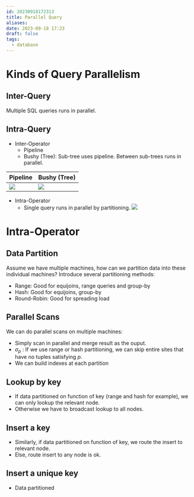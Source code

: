 ```yaml
---
id: 20230918172313
title: Parallel Query
aliases: 
date: 2023-09-18 17:23
draft: false
tags:
  - database
---
```



# Kinds of Query Parallelism

## Inter-Query

Multiple SQL queries runs in parallel.

## Intra-Query

- Inter-Operator
   - Pipeline
	- Bushy (Tree): Sub-tree uses pipeline. Between sub-trees runs in parallel. 
 
| Pipeline | Bushy (Tree) |
| -------- | ------------ |
| ![](https://r2.hcplantern.top/2023/09/17/Snipaste_2023-09-19_14-32-09.png)         |  ![](https://r2.hcplantern.top/2023/09/17/Snipaste_2023-09-19_14-34-41.png)            |

- Intra-Operator
	- Single query runs in parallel by partitioning. ![](https://r2.hcplantern.top/2023/09/17/Snipaste_2023-09-19_14-40-29.png)

# Intra-Operator

## Data Partition

Assume we have multiple machines, how can we partition data into these individual machines? Introduce several partitioning methods:
- Range: Good for equijoins, range queries and group-by
- Hash: Good for equijoins, group-by
- Round-Robin: Good for spreading load

## Parallel Scans

We can do parallel scans on multiple machines:
- Simply scan in parallel and merge result as the ouput.
- $\sigma_{p}$ : If we use range or hash partitioning, we can skip entire sites that have no tuples satisfying $p$.
- We can build indexes at each partition

## Lookup by key

- If data partitioned on function of key (range and hash for example), we can only lookup the relevant node.
- Otherwise we have to broadcast lookup to all nodes.

## Insert a key

- Similarly, if data partitioned on function of key, we route the insert to relevant node.
- Else, route insert to any node is ok.

## Insert a unique key

- Data partitioned